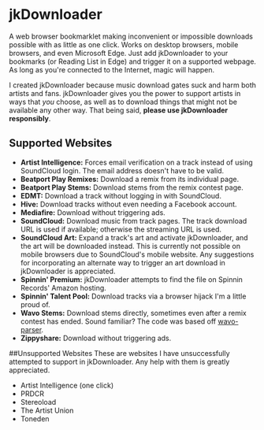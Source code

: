 # jkDownloader
A web browser bookmarklet making inconvenient or impossible downloads possible with as little as one click. Works on desktop browsers, mobile browsers, and even Microsoft Edge. Just add jkDownloader to your bookmarks (or Reading List in Edge) and trigger it on a supported webpage. As long as you're connected to the Internet, magic will happen.

I created jkDownloader because music download gates suck and harm both artists and fans. jkDownloader gives you the power to support artists in ways that *you* choose, as well as to download things that might not be available any other way. That being said, **please use jkDownloader responsibly**.

## Supported Websites
* **Artist Intelligence:** Forces email verification on a track instead of using SoundCloud login. The email address doesn't have to be valid.
* **Beatport Play Remixes:** Download a remix from its individual page.
* **Beatport Play Stems:** Download stems from the remix contest page.
* **EDMT:** Download a track without logging in with SoundCloud.
* **Hive:** Download tracks without even needing a Facebook account.
* **Mediafire:** Download without triggering ads.
* **SoundCloud:** Download music from track pages. The track download URL is used if available; otherwise the streaming URL is used.
* **SoundCloud Art:** Expand a track's art and activate jkDownloader, and the art will be downloaded instead. This is currently not possible on mobile browsers due to SoundCloud's mobile website. Any suggestions for incorporating an alternate way to trigger an art download in jkDownloader is appreciated.
* **Spinnin' Premium:** jkDownloader attempts to find the file on Spinnin Records' Amazon hosting.
* **Spinnin' Talent Pool:** Download tracks via a browser hijack I'm a little proud of.
* **Wavo Stems:** Download stems directly, sometimes even after a remix contest has ended. Sound familiar? The code was based off [wavo-parser](https://github.com/jkmartindale/wavo-parser).
* **Zippyshare:** Download without triggering ads.

##Unsupported Websites
These are websites I have unsuccessfully attempted to support in jkDownloader. Any help with them is greatly appreciated.
* Artist Intelligence (one click)
* PRDCR
* Stereoload
* The Artist Union
* Toneden
